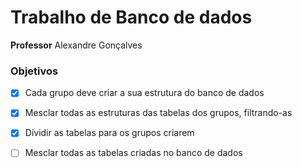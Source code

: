 # Trabalho de Banco de dados

**Professor** Alexandre Gonçalves

### Objetivos

- [x] Cada grupo deve criar a sua estrutura do banco de dados

- [x] Mesclar todas as estruturas das tabelas dos grupos, filtrando-as

- [x] Dividir as tabelas para os grupos criarem

- [ ] Mesclar todas as tabelas criadas no banco de dados
